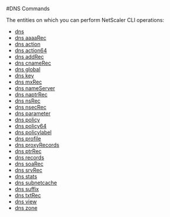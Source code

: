 #DNS Commands

The entities on which you can perform NetScaler CLI operations:
<ul><li><a href="../../dns/dns/dns">dns</a></li><li><a href="../../dns/dns-aaaarec/dns-aaaarec">dns aaaaRec</a></li><li><a href="../../dns/dns-action/dns-action">dns action</a></li><li><a href="../../dns/dns-action64/dns-action64">dns action64</a></li><li><a href="../../dns/dns-addrec/dns-addrec">dns addRec</a></li><li><a href="../../dns/dns-cnamerec/dns-cnamerec">dns cnameRec</a></li><li><a href="../../dns/dns-global/dns-global">dns global</a></li><li><a href="../../dns/dns-key/dns-key">dns key</a></li><li><a href="../../dns/dns-mxrec/dns-mxrec">dns mxRec</a></li><li><a href="../../dns/dns-nameserver/dns-nameserver">dns nameServer</a></li><li><a href="../../dns/dns-naptrrec/dns-naptrrec">dns naptrRec</a></li><li><a href="../../dns/dns-nsrec/dns-nsrec">dns nsRec</a></li><li><a href="../../dns/dns-nsecrec/dns-nsecrec">dns nsecRec</a></li><li><a href="../../dns/dns-parameter/dns-parameter">dns parameter</a></li><li><a href="../../dns/dns-policy/dns-policy">dns policy</a></li><li><a href="../../dns/dns-policy64/dns-policy64">dns policy64</a></li><li><a href="../../dns/dns-policylabel/dns-policylabel">dns policylabel</a></li><li><a href="../../dns/dns-profile/dns-profile">dns profile</a></li><li><a href="../../dns/dns-proxyrecords/dns-proxyrecords">dns proxyRecords</a></li><li><a href="../../dns/dns-ptrrec/dns-ptrrec">dns ptrRec</a></li><li><a href="../../dns/dns-records/dns-records">dns records</a></li><li><a href="../../dns/dns-soarec/dns-soarec">dns soaRec</a></li><li><a href="../../dns/dns-srvrec/dns-srvrec">dns srvRec</a></li><li><a href="../../dns/dns-stats/dns-stats">dns stats</a></li><li><a href="../../dns/dns-subnetcache/dns-subnetcache">dns subnetcache</a></li><li><a href="../../dns/dns-suffix/dns-suffix">dns suffix</a></li><li><a href="../../dns/dns-txtrec/dns-txtrec">dns txtRec</a></li><li><a href="../../dns/dns-view/dns-view">dns view</a></li><li><a href="../../dns/dns-zone/dns-zone">dns zone</a></li></ul>




